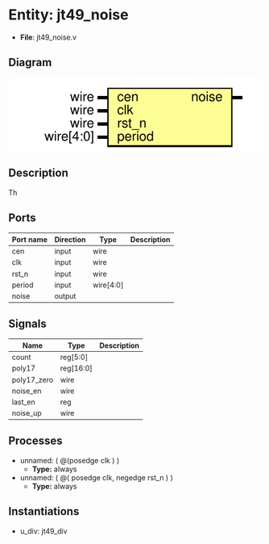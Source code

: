 # Entity: jt49_noise

- **File**: jt49_noise.v
## Diagram

![Diagram](jt49_noise.svg "Diagram")
## Description

  Th

## Ports

| Port name | Direction | Type      | Description |
| --------- | --------- | --------- | ----------- |
| cen       | input     | wire      |             |
| clk       | input     | wire      |             |
| rst_n     | input     | wire      |             |
| period    | input     | wire[4:0] |             |
| noise     | output    |           |             |
## Signals

| Name        | Type      | Description |
| ----------- | --------- | ----------- |
| count       | reg[5:0]  |             |
| poly17      | reg[16:0] |             |
| poly17_zero | wire      |             |
| noise_en    | wire      |             |
| last_en     | reg       |             |
| noise_up    | wire      |             |
## Processes
- unnamed: ( @(posedge clk ) )
  - **Type:** always
- unnamed: ( @( posedge clk, negedge rst_n ) )
  - **Type:** always
## Instantiations

- u_div: jt49_div
